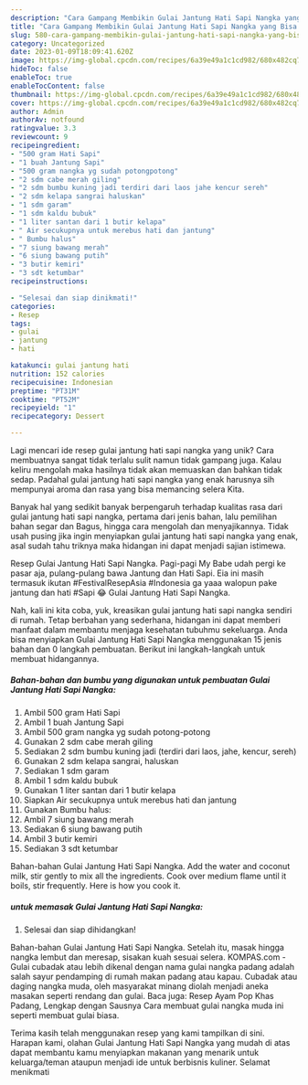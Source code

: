 ```yaml
---
description: "Cara Gampang Membikin Gulai Jantung Hati Sapi Nangka yang Bisa Manjain Lidah"
title: "Cara Gampang Membikin Gulai Jantung Hati Sapi Nangka yang Bisa Manjain Lidah"
slug: 580-cara-gampang-membikin-gulai-jantung-hati-sapi-nangka-yang-bisa-manjain-lidah
category: Uncategorized
date: 2023-01-09T18:09:41.620Z
image: https://img-global.cpcdn.com/recipes/6a39e49a1c1cd982/680x482cq70/gulai-jantung-hati-sapi-nangka-foto-resep-utama.jpg
hideToc: false
enableToc: true
enableTocContent: false
thumbnail: https://img-global.cpcdn.com/recipes/6a39e49a1c1cd982/680x482cq70/gulai-jantung-hati-sapi-nangka-foto-resep-utama.jpg
cover: https://img-global.cpcdn.com/recipes/6a39e49a1c1cd982/680x482cq70/gulai-jantung-hati-sapi-nangka-foto-resep-utama.jpg
author: Admin
authorAv: notfound
ratingvalue: 3.3
reviewcount: 9
recipeingredient:
- "500 gram Hati Sapi"
- "1 buah Jantung Sapi"
- "500 gram nangka yg sudah potongpotong"
- "2 sdm cabe merah giling"
- "2 sdm bumbu kuning jadi terdiri dari laos jahe kencur sereh"
- "2 sdm kelapa sangrai haluskan"
- "1 sdm garam"
- "1 sdm kaldu bubuk"
- "1 liter santan dari 1 butir kelapa"
- " Air secukupnya untuk merebus hati dan jantung"
- " Bumbu halus"
- "7 siung bawang merah"
- "6 siung bawang putih"
- "3 butir kemiri"
- "3 sdt ketumbar"
recipeinstructions:

- "Selesai dan siap dinikmati!"
categories:
- Resep
tags:
- gulai
- jantung
- hati

katakunci: gulai jantung hati 
nutrition: 152 calories
recipecuisine: Indonesian
preptime: "PT31M"
cooktime: "PT52M"
recipeyield: "1"
recipecategory: Dessert

---
```





Lagi mencari ide resep gulai jantung hati sapi nangka yang unik? Cara membuatnya sangat tidak terlalu sulit namun tidak gampang juga. Kalau keliru mengolah maka hasilnya tidak akan memuaskan dan bahkan tidak sedap. Padahal gulai jantung hati sapi nangka yang enak harusnya sih mempunyai aroma dan rasa yang bisa memancing selera Kita.





Banyak hal yang sedikit banyak berpengaruh terhadap kualitas rasa dari gulai jantung hati sapi nangka, pertama dari jenis bahan, lalu pemilihan bahan segar dan Bagus, hingga cara mengolah dan menyajikannya. Tidak usah pusing jika ingin menyiapkan gulai jantung hati sapi nangka yang enak,      asal sudah tahu triknya maka hidangan ini dapat menjadi sajian istimewa.














Resep Gulai Jantung Hati Sapi Nangka. Pagi-pagi My Babe udah pergi ke pasar aja, pulang-pulang bawa Jantung dan Hati Sapi. Eia ini masih termasuk ikutan #FestivalResepAsia #Indonesia ga yaaa walopun pake jantung dan hati #Sapi 😂 Gulai Jantung Hati Sapi Nangka.






Nah, kali ini kita coba, yuk, kreasikan gulai jantung hati sapi nangka sendiri di rumah. Tetap berbahan yang sederhana, hidangan ini dapat memberi manfaat dalam membantu menjaga kesehatan tubuhmu sekeluarga. Anda bisa menyiapkan Gulai Jantung Hati Sapi Nangka menggunakan 15 jenis bahan dan 0 langkah pembuatan. Berikut ini langkah-langkah untuk membuat hidangannya.

<!--inarticleads1-->

##### Bahan-bahan dan bumbu yang digunakan untuk pembuatan Gulai Jantung Hati Sapi Nangka:

1. Ambil 500 gram Hati Sapi
1. Ambil 1 buah Jantung Sapi
1. Ambil 500 gram nangka yg sudah potong-potong
1. Gunakan 2 sdm cabe merah giling
1. Sediakan 2 sdm bumbu kuning jadi (terdiri dari laos, jahe, kencur, sereh)
1. Gunakan 2 sdm kelapa sangrai, haluskan
1. Sediakan 1 sdm garam
1. Ambil 1 sdm kaldu bubuk
1. Gunakan 1 liter santan dari 1 butir kelapa
1. Siapkan  Air secukupnya untuk merebus hati dan jantung
1. Gunakan  Bumbu halus:
1. Ambil 7 siung bawang merah
1. Sediakan 6 siung bawang putih
1. Ambil 3 butir kemiri
1. Sediakan 3 sdt ketumbar


Bahan-bahan Gulai Jantung Hati Sapi Nangka. Add the water and coconut milk, stir gently to mix all the ingredients. Cook over medium flame until it boils, stir frequently. Here is how you cook it. 

<!--inarticleads2-->

#####  untuk memasak Gulai Jantung Hati Sapi Nangka:


1. Selesai dan siap dihidangkan!

Bahan-bahan Gulai Jantung Hati Sapi Nangka. Setelah itu, masak hingga nangka lembut dan meresap, sisakan kuah sesuai selera. KOMPAS.com - Gulai cubadak atau lebih dikenal dengan nama gulai nangka padang adalah salah sayur pendamping di rumah makan padang atau kapau. Cubadak atau daging nangka muda, oleh masyarakat minang diolah menjadi aneka masakan seperti rendang dan gulai. Baca juga: Resep Ayam Pop Khas Padang, Lengkap dengan Sausnya Cara membuat gulai nangka muda ini seperti membuat gulai biasa. 

Terima kasih telah menggunakan resep yang kami tampilkan di sini. Harapan kami, olahan Gulai Jantung Hati Sapi Nangka yang mudah di atas dapat membantu kamu menyiapkan makanan yang menarik untuk keluarga/teman ataupun menjadi ide untuk berbisnis kuliner. Selamat menikmati
